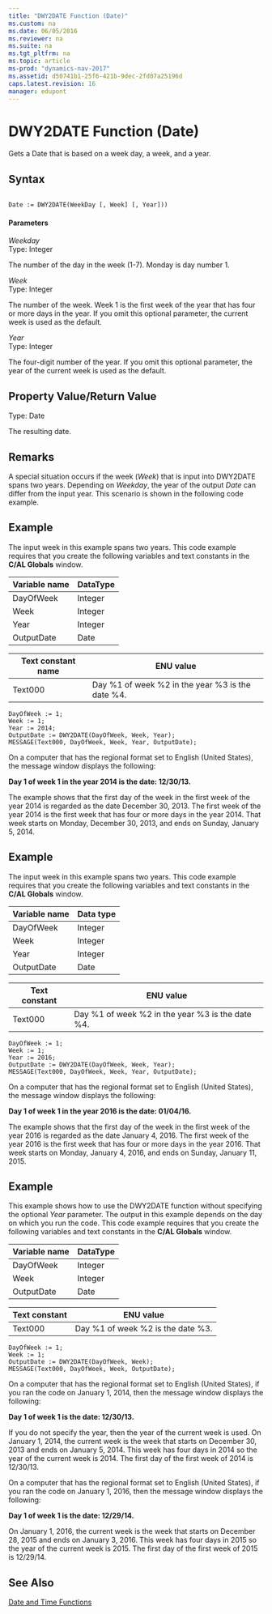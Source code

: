```yaml
---
title: "DWY2DATE Function (Date)"
ms.custom: na
ms.date: 06/05/2016
ms.reviewer: na
ms.suite: na
ms.tgt_pltfrm: na
ms.topic: article
ms-prod: "dynamics-nav-2017"
ms.assetid: d50741b1-25f6-421b-9dec-2fd07a25196d
caps.latest.revision: 16
manager: edupont
---
```

# DWY2DATE Function (Date)
Gets a Date that is based on a week day, a week, and a year.  
  
## Syntax  
  
```  
  
Date := DWY2DATE(WeekDay [, Week] [, Year]))  
```  
  
#### Parameters  
 *Weekday*  
 Type: Integer  
  
 The number of the day in the week \(1-7\). Monday is day number 1.  
  
 *Week*  
 Type: Integer  
  
 The number of the week. Week 1 is the first week of the year that has four or more days in the year. If you omit this optional parameter, the current week is used as the default.  
  
 *Year*  
 Type: Integer  
  
 The four-digit number of the year. If you omit this optional parameter, the year of the current week is used as the default.  
  
## Property Value/Return Value  
 Type: Date  
  
 The resulting date.  
  
## Remarks  
 A special situation occurs if the week \(*Week*\) that is input into DWY2DATE spans two years. Depending on *Weekday*, the year of the output *Date* can differ from the input year. This scenario is shown in the following code example.  
  
## Example  
 The input week in this example spans two years. This code example requires that you create the following variables and text constants in the **C/AL Globals** window.  
  
|Variable name|DataType|  
|-------------------|--------------|  
|DayOfWeek|Integer|  
|Week|Integer|  
|Year|Integer|  
|OutputDate|Date|  
  
|Text constant name|ENU value|  
|------------------------|---------------|  
|Text000|Day %1 of week %2 in the year %3 is the date %4.|  
  
```  
DayOfWeek := 1;  
Week := 1;  
Year := 2014;  
OutputDate := DWY2DATE(DayOfWeek, Week, Year);  
MESSAGE(Text000, DayOfWeek, Week, Year, OutputDate);  
```  
  
 On a computer that has the regional format set to English \(United States\), the message window displays the following:  
  
 **Day 1 of week 1 in the year 2014 is the date: 12\/30\/13.**  
  
 The example shows that the first day of the week in the first week of the year 2014 is regarded as the date December 30, 2013. The first week of the year 2014 is the first week that has four or more days in the year 2014. That week starts on Monday, December 30, 2013, and ends on Sunday, January 5, 2014.  
  
## Example  
 The input week in this example spans two years. This code example requires that you create the following variables and text constants in the **C/AL Globals** window.  
  
|Variable name|Data type|  
|-------------------|---------------|  
|DayOfWeek|Integer|  
|Week|Integer|  
|Year|Integer|  
|OutputDate|Date|  
  
|Text constant|ENU value|  
|-------------------|---------------|  
|Text000|Day %1 of week %2 in the year %3 is the date %4.|  
  
```  
DayOfWeek := 1;  
Week := 1;  
Year := 2016;  
OutputDate := DWY2DATE(DayOfWeek, Week, Year);  
MESSAGE(Text000, DayOfWeek, Week, Year, OutputDate);  
```  
  
 On a computer that has the regional format set to English \(United States\), the message window displays the following:  
  
 **Day 1 of week 1 in the year 2016 is the date: 01\/04\/16.**  
  
 The example shows that the first day of the week in the first week of the year 2016 is regarded as the date January 4, 2016. The first week of the year 2016 is the first week that has four or more days in the year 2016. That week starts on Monday, January 4, 2016, and ends on Sunday, January 11, 2015.  
  
## Example  
 This example shows how to use the DWY2DATE function without specifying the optional *Year* parameter. The output in this example depends on the day on which you run the code. This code example requires that you create the following variables and text constants in the **C/AL Globals** window.  
  
|Variable name|DataType|  
|-------------------|--------------|  
|DayOfWeek|Integer|  
|Week|Integer|  
|OutputDate|Date|  
  
|Text constant|ENU value|  
|-------------------|---------------|  
|Text000|Day %1 of week %2 is the date %3.|  
  
```  
DayOfWeek := 1;  
Week := 1;  
OutputDate := DWY2DATE(DayOfWeek, Week);  
MESSAGE(Text000, DayOfWeek, Week, OutputDate);  
```  
  
 On a computer that has the regional format set to English \(United States\), if you ran the code on January 1, 2014, then the message window displays the following:  
  
 **Day 1 of week 1 is the date: 12\/30\/13.**  
  
 If you do not specify the year, then the year of the current week is used. On January 1, 2014, the current week is the week that starts on December 30, 2013 and ends on January 5, 2014. This week has four days in 2014 so the year of the current week is 2014. The first day of the first week of 2014 is 12\/30\/13.  
  
 On a computer that has the regional format set to English \(United States\), if you ran the code on January 1, 2016, then the message window displays the following:  
  
 **Day 1 of week 1 is the date: 12\/29\/14.**  
  
 On January 1, 2016, the current week is the week that starts on December 28, 2015 and ends on January 3, 2016. This week has four days in 2015 so the year of the current week is 2015. The first day of the first week of 2015 is 12\/29\/14.  
  
## See Also  
 [Date and Time Functions](Date-and-Time-Functions.md)